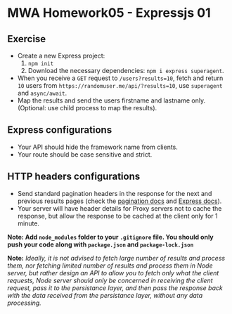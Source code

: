 # MWA Homework05 - Expressjs 01
## Exercise  
* Create a new Express project: 
  1. `npm init`
  2. Download the necessary dependencies: `npm i express superagent`.
* When you receive a `GET` request to `/users?results=10`, fetch and return `10` users from `https://randomuser.me/api/?results=10`, use `superagent` and `async/await`.
* Map the results and send the users firstname and lastname only. (Optional: use child process to map the results).
## Express configurations
* Your API should hide the framework name from clients.
* Your route should be case sensitive and strict.
## HTTP headers configurations
* Send standard pagination headers in the response for the next and previous results pages (check the [pagination docs](https://randomuser.me/documentation#pagination) and [Express docs](https://expressjs.com/en/5x/api.html#res.links)).
* Your server will have header details for Proxy servers not to cache the response, but allow the response to be cached at the client only for 1 minute.

**Note: Add `node_modules` folder to your `.gitignore` file. You should only push your code along with `package.json` and `package-lock.json`**

**Note:** *Ideally, it is not advised to fetch large number of results and process them, nor fetching limited number of results and process them in Node server, but rather design an API to allow you to fetch only what the client requests, Node server should only be concerned in receiving the client request, pass it to the persistance layer, and then pass the response back with the data received from the persistance layer, without any data processing.*

